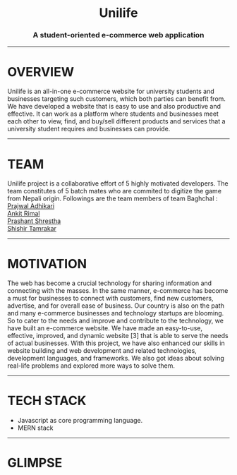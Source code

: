 <h1 align = "center">Unilife </h1>
<h3 align = "center"> A student-oriented e-commerce web application</h3>



---

# OVERVIEW

Unilife is an all-in-one e-commerce website for university students and businesses targeting such customers, which both parties can benefit from. We have developed a website that is easy to use and also productive and effective. It can work as a platform where students and businesses meet each other to view, find, and buy/sell different products and services that a university student requires and businesses can provide.

---

# TEAM

Unilife project is a collaborative effort of 5 highly motivated developers. The team constitutes of 5 batch mates who are commited to digitize the game from Nepali origin. Followings are the team members of team Baghchal : 
<br>
<a href = "https://github.com/Prajwal-Adhikari">Prajwal Adhikari</a><br>
<a href = "https://github.com/ankeet779">Ankit Rimal</a><br>
<a href = "https://github.com/Panda315">Prashant Shrestha</a><br>
<a href = "https://github.com/MythicSTR">Shishir Tamrakar</a><br>

---

#  MOTIVATION

The web has become a crucial technology for sharing information and connecting with the masses. In the same manner, e-commerce has become a must for businesses to connect with customers, find new customers, advertise, and for overall ease of business. Our country is also on the path and many e-commerce businesses and technology startups are blooming. So to cater to the needs and improve and contribute to the technology, we have built an e-commerce website. We have made an easy-to-use, effective, improved, and dynamic website [3] that is able to serve the needs of actual businesses. With this project, we have also enhanced our skills in website building and web development and related technologies, development languages, and frameworks. We also got ideas about solving real-life problems and explored more ways to solve them.

---

# TECH STACK

- Javascript as core programming language.
- MERN stack

---

# GLIMPSE















